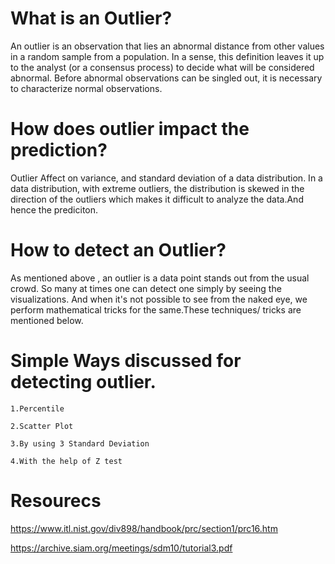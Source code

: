 # What is an Outlier?

An outlier is an observation that lies an abnormal distance from other values in a random sample from a population. In a sense, this definition leaves it up to the analyst (or a consensus process) to decide what will be considered abnormal. Before abnormal observations can be singled out, it is necessary to characterize normal observations.

# How does outlier impact the prediction?

 Outlier Affect on variance, and standard deviation of a data distribution. In a data distribution, with extreme outliers, the distribution is skewed in the direction of the outliers which makes it difficult to analyze the data.And hence the prediciton.
 
# How to detect an Outlier?

As mentioned above , an outlier is a data point stands out from the usual crowd. So many at times one can detect one simply by seeing the visualizations.
And when it's not possible to see from the naked eye, we perform mathematical tricks for the same.These techniques/ tricks are mentioned below.

# Simple Ways discussed for detecting outlier.
   
    1.Percentile
    
    2.Scatter Plot
    
    3.By using 3 Standard Deviation
    
    4.With the help of Z test
    
# Resourecs

https://www.itl.nist.gov/div898/handbook/prc/section1/prc16.htm

https://archive.siam.org/meetings/sdm10/tutorial3.pdf

